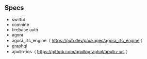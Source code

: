 ## Specs

- swiftui
- comnine
- firebase auth
- agora
- agora_rtc_engine（ https://pub.dev/packages/agora_rtc_engine ）
- graphql
- apollo-ios（ https://github.com/apollographql/apollo-ios ）

